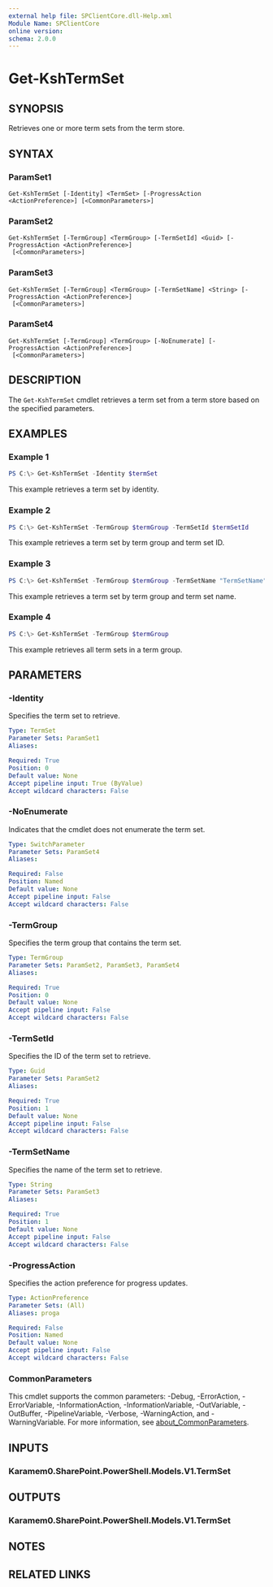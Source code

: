 ```yaml
---
external help file: SPClientCore.dll-Help.xml
Module Name: SPClientCore
online version:
schema: 2.0.0
---
```


# Get-KshTermSet

## SYNOPSIS
Retrieves one or more term sets from the term store.

## SYNTAX

### ParamSet1
```
Get-KshTermSet [-Identity] <TermSet> [-ProgressAction <ActionPreference>] [<CommonParameters>]
```

### ParamSet2
```
Get-KshTermSet [-TermGroup] <TermGroup> [-TermSetId] <Guid> [-ProgressAction <ActionPreference>]
 [<CommonParameters>]
```

### ParamSet3
```
Get-KshTermSet [-TermGroup] <TermGroup> [-TermSetName] <String> [-ProgressAction <ActionPreference>]
 [<CommonParameters>]
```

### ParamSet4
```
Get-KshTermSet [-TermGroup] <TermGroup> [-NoEnumerate] [-ProgressAction <ActionPreference>]
 [<CommonParameters>]
```

## DESCRIPTION
The `Get-KshTermSet` cmdlet retrieves a term set from a term store based on the specified parameters.

## EXAMPLES

### Example 1
```powershell
PS C:\> Get-KshTermSet -Identity $termSet
```

This example retrieves a term set by identity.

### Example 2
```powershell
PS C:\> Get-KshTermSet -TermGroup $termGroup -TermSetId $termSetId
```

This example retrieves a term set by term group and term set ID.

### Example 3
```powershell
PS C:\> Get-KshTermSet -TermGroup $termGroup -TermSetName "TermSetName"
```

This example retrieves a term set by term group and term set name.

### Example 4
```powershell
PS C:\> Get-KshTermSet -TermGroup $termGroup
```

This example retrieves all term sets in a term group.

## PARAMETERS

### -Identity
Specifies the term set to retrieve.

```yaml
Type: TermSet
Parameter Sets: ParamSet1
Aliases:

Required: True
Position: 0
Default value: None
Accept pipeline input: True (ByValue)
Accept wildcard characters: False
```

### -NoEnumerate
Indicates that the cmdlet does not enumerate the term set.

```yaml
Type: SwitchParameter
Parameter Sets: ParamSet4
Aliases:

Required: False
Position: Named
Default value: None
Accept pipeline input: False
Accept wildcard characters: False
```

### -TermGroup
Specifies the term group that contains the term set.

```yaml
Type: TermGroup
Parameter Sets: ParamSet2, ParamSet3, ParamSet4
Aliases:

Required: True
Position: 0
Default value: None
Accept pipeline input: False
Accept wildcard characters: False
```

### -TermSetId
Specifies the ID of the term set to retrieve.

```yaml
Type: Guid
Parameter Sets: ParamSet2
Aliases:

Required: True
Position: 1
Default value: None
Accept pipeline input: False
Accept wildcard characters: False
```

### -TermSetName
Specifies the name of the term set to retrieve.

```yaml
Type: String
Parameter Sets: ParamSet3
Aliases:

Required: True
Position: 1
Default value: None
Accept pipeline input: False
Accept wildcard characters: False
```

### -ProgressAction
Specifies the action preference for progress updates.

```yaml
Type: ActionPreference
Parameter Sets: (All)
Aliases: proga

Required: False
Position: Named
Default value: None
Accept pipeline input: False
Accept wildcard characters: False
```

### CommonParameters
This cmdlet supports the common parameters: -Debug, -ErrorAction, -ErrorVariable, -InformationAction, -InformationVariable, -OutVariable, -OutBuffer, -PipelineVariable, -Verbose, -WarningAction, and -WarningVariable. For more information, see [about_CommonParameters](http://go.microsoft.com/fwlink/?LinkID=113216).

## INPUTS

### Karamem0.SharePoint.PowerShell.Models.V1.TermSet
## OUTPUTS

### Karamem0.SharePoint.PowerShell.Models.V1.TermSet
## NOTES

## RELATED LINKS

